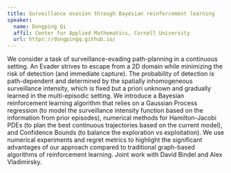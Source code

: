 ```yaml
---
title: Surveillance evasion through Bayesian reinforcement learning
speaker:
  name: Dongping Qi
  affil: Center for Applied Mathematics, Cornell University
  url: https://dongpingq.github.io/
---
```


We consider a task of surveillance-evading path-planning in a continuous setting. An Evader strives to escape from a 2D domain while minimizing the risk of detection (and immediate capture). The probability of detection is path-dependent and determined by the spatially inhomogeneous surveillance intensity, which is fixed but a priori unknown and gradually learned in the multi-episodic setting. We introduce a Bayesian reinforcement learning algorithm that relies on a Gaussian Process regression (to model the surveillance intensity function based on the information from prior episodes), numerical methods for Hamilton-Jacobi PDEs (to plan the best continuous trajectories based on the current model), and Confidence Bounds (to balance the exploration vs exploitation). We use numerical experiments and regret metrics to highlight the significant advantages of our approach compared to traditional graph-based algorithms of reinforcement learning.  Joint work with David Bindel and Alex Vladimirsky.

